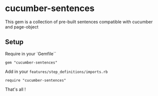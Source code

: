 # cucumber-sentences

This gem is a collection of pre-built sentences compatible with cucumber and page-object

## Setup

Require in your `Gemfile``

`````
gem "cucumber-sentences"
`````

Add in your `features/step_definitions/imports.rb`

````
require "cucumber-sentences"
`````

That's all !